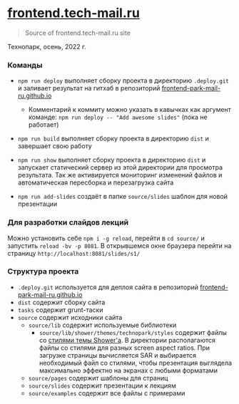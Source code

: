 # [frontend.tech-mail.ru](http://frontend.tech-mail.ru/)
> Source of frontend.tech-mail.ru site

Технопарк, осень, 2022 г.

### Команды

- `npm run deploy` выполняет сборку проекта в директорию `.deploy.git` и заливает результат на гитхаб в репозиторий [frontend-park-mail-ru.github.io](https://github.com/frontend-park-mail-ru/frontend-park-mail-ru.github.io)
  
  - Комментарий к коммиту можно указать в кавычках как аргумент команде: `npm run deploy -- "Add awesome slides"` (пока не работает)
  
- `npm run build` выполняет сборку проекта в директорию `dist` и завершает свою работу
- `npm run show` выполняет сборку проекта в директорию `dist` и запускает статический сервер из этой директории для просмотра результата. Так же активируется мониторинг изменений файлов и автоматическая пересборка и перезагрузка сайта
- `npm run add-slides` создаёт в папке `source/slides` шаблон для новой презентации

### Для разработки слайдов лекций

Можно установить себе `npm i -g reload`, перейти в `cd source/` и запустить `reload -bv -p 8081`. В открывшемся окне браузера перейти на страницу `http://localhost:8081/slides/s1/`

### Структура проекта

- `.deploy.git` используется для деплоя сайта в репозиторий [frontend-park-mail-ru.github.io](https://github.com/frontend-park-mail-ru/frontend-park-mail-ru.github.io)
- `dist` содержит сборку сайта
- `tasks` содержит grunt-таски
- `source` содержит исходники сайта
  - `source/lib` содержит используемые библиотеки
    - `source/lib/shower/themes/technopark/styles` содержит файлы со [стилями темы Shower'а](https://github.com/frontend-park-mail-ru/shower-technopark-theme). В директории располагаются файлы со стилями для разных screen aspect ratios. При загрузке страницы вычисляется SAR и выбирается необходимый файл со стилями, чтобы презентация выглядела максимально эффектно на экранах с любыми форматами
  - `source/pages` содержит шаблоны для страниц 
  - `source/slides` содержит презентации к лекциям
  - `source/examples` содержит все файлы с примерами
